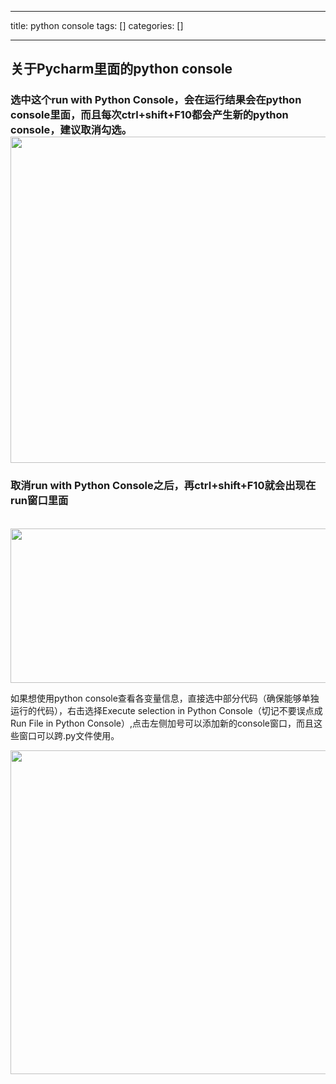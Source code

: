 
--- 
title:  python console 
tags: []
categories: [] 

---
## 关于Pycharm里面的python console

### 选中这个run with Python Console，会在运行结果会在python console里面，而且每次ctrl+shift+F10都会产生新的python console，建议取消勾选。<img alt="" height="522" src="https://img-blog.csdnimg.cn/7cb3d58545514861b73ceb67a5fefdaa.png" width="861">

### 取消run with Python Console之后，再ctrl+shift+F10就会出现在run窗口里面

 <img alt="" height="247" src="https://img-blog.csdnimg.cn/b702145f9db54cfaa2e5f72215044f2b.png" width="544">

如果想使用python console查看各变量信息，直接选中部分代码（确保能够单独运行的代码），右击选择Execute selection in Python Console（切记不要误点成Run File in Python Console）,点击左侧加号可以添加新的console窗口，而且这些窗口可以跨.py文件使用。

<img alt="" height="518" src="https://img-blog.csdnimg.cn/925b0983ead7403686602db3dc4b9426.png" width="861">

 
